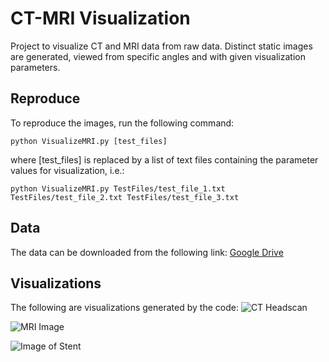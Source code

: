 # CT-MRI Visualization
Project to visualize CT and MRI data from raw data. Distinct static images are generated, viewed from specific angles and with given visualization parameters.

## Reproduce
To reproduce the images, run the following command:
```
python VisualizeMRI.py [test_files]
```
where [test_files] is replaced by a list of text files containing the parameter values for visualization, i.e.:
```
python VisualizeMRI.py TestFiles/test_file_1.txt TestFiles/test_file_2.txt TestFiles/test_file_3.txt
```

## Data
The data can be downloaded from the following link:
[Google Drive](https://drive.google.com/drive/folders/1eRZ1ig_nA8q6rJ8AH2BY-6TxTaJ6I0aA?usp=sharing "MRI Data Examples")

## Visualizations
The following are visualizations generated by the code:
![CT Headscan](https://github.com/marco-grond/Visualization/Visualize_MRI/Output/ct_output_2.png)

![MRI Image](https://github.com/marco-grond/Visualization/Visualize_MRI/Output/mri_output_3.png)

![Image of Stent](https://github.com/marco-grond/Visualization/Visualize_MRI/Output/stent_output_1.png)
